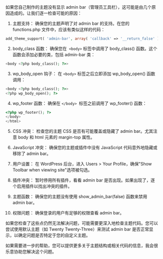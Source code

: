 如果您自己制作的主题没有显示 admin bar（管理员工具栏），这可能是由几个原因造成的。让我们逐一检查可能的原因：





1. 主题支持：
确保您的主题声明了对 admin bar 的支持。在您的 functions.php 文件中，应该有类似这样的代码：

```php
add_theme_support( 'admin-bar', array( 'callback' => '__return_false' ) );
```

2. body_class 函数：
确保您在` <body>` 标签中调用了 body_class() 函数。这个函数会添加必要的类，包括 admin-bar 类：

```php
<body <?php body_class(); ?>>
```

3. wp_body_open 钩子：
在 `<body>` 标签之后立即添加 wp_body_open() 函数调用：

```php
<body <?php body_class(); ?>>
<?php wp_body_open(); ?>
```

4. wp_footer 函数：
确保在 `</body> `标签之前调用了 wp_footer() 函数：

```php
<?php wp_footer(); ?>
</body>
</html>
```

5. CSS 冲突：
检查您的主题 CSS 是否有可能覆盖或隐藏了 admin bar。尤其注意 body 和 html 元素的 margin-top 属性。

6. JavaScript 冲突：
确保您的主题或插件中没有 JavaScript 代码意外地隐藏或移除了 admin bar。

7. 用户设置：
在 WordPress 后台，进入 Users > Your Profile，确保"Show Toolbar when viewing site"选项被勾选。

8. 插件冲突：
暂时停用所有插件，看看 admin bar 是否出现。如果出现了，逐个启用插件以找出冲突的插件。

9. 主题函数：
确保您的主题没有使用 show_admin_bar(false) 函数来禁用 admin bar。

10. 权限问题：
确保登录的用户有足够的权限查看 admin bar。

如果您检查了这些点仍然无法解决问题，可能需要更深入地检查主题代码。您可以尝试使用默认主题（如 Twenty Twenty-Three）来测试 admin bar 是否正常显示，以确定问题是否特定于您的自定义主题。

如果需要进一步的帮助，您可以提供更多关于主题结构或相关代码的信息，我会很乐意协助您解决这个问题。
